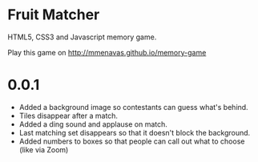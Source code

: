 # Fruit Matcher
HTML5, CSS3 and Javascript memory game.

Play this game on http://mmenavas.github.io/memory-game

# 0.0.1

* Added a background image so contestants can guess what's behind.
* Tiles disappear after a match.
* Added a ding sound and applause on match.
* Last matching set disappears so that it doesn't block the background.
* Added numbers to boxes so that people can call out what to choose (like via Zoom)

